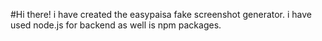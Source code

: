 #Hi there!
i have created the easypaisa fake screenshot generator.
i have used node.js for backend as well is npm packages.